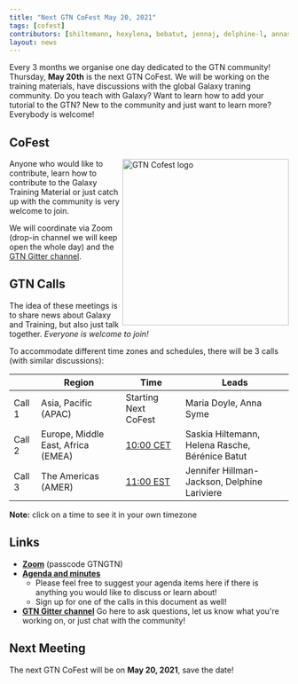 ```yaml
---
title: "Next GTN CoFest May 20, 2021"
tags: [cofest]
contributors: [shiltemann, hexylena, bebatut, jennaj, delphine-l, annasyme, mblue9]
layout: news
---
```


Every 3 months we organise one day dedicated to the GTN community! Thursday, **May 20th** is the next GTN CoFest. We will be working on the training materials, have discussions with the global Galaxy traning community. Do you teach with Galaxy? Want to learn how to add your tutorial to the GTN? New to the community and just want to learn more? Everybody is welcome!


## CoFest

<img src="https://user-images.githubusercontent.com/1842467/46872640-fe9b1e00-ce34-11e8-8e4e-15d4a9a3cf9a.png" alt="GTN Cofest logo" width="300"  align="right">

Anyone who would like to contribute, learn how to contribute to the Galaxy Training Material or just catch up with the community is very welcome to join.

We will coordinate via Zoom (drop-in channel we will keep open the whole day) and the [GTN Gitter channel](https://gitter.im/Galaxy-Training-Network/Lobby).

## GTN Calls

The idea of these meetings is to share news about Galaxy and Training, but also just talk together. *Everyone is welcome to join!*

To accommodate different time zones and schedules, there will be 3 calls (with similar discussions):

|               |  Region                                             |  Time             |   Leads                             |
|------------|-------------------------------------------------|-------------------|-----------------------------------|
| Call 1    |  Asia, Pacific (APAC)           | Starting Next CoFest               | Maria Doyle, Anna Syme  |
| Call 2    | Europe, Middle East, Africa (EMEA) | [10:00 CET](https://www.timeanddate.com/worldclock/fixedtime.html?msg=GTN+CoFest&iso=20210225T10&p1=16&ah=1)     | Saskia Hiltemann, Helena Rasche,  Bérénice Batut |
| Call 3    | The Americas (AMER)                                  | [11:00 EST](https://www.inyourowntime.zone/2021-02-25_11.00_America.New_York)               | Jennifer Hillman-Jackson, Delphine Lariviere |

**Note:** click on a time to see it in your own timezone

## Links

- [**Zoom**](https://us02web.zoom.us/j/82379441247) (passcode GTNGTN)
- [**Agenda and minutes**](https://docs.google.com/document/d/1BA4TYe5snFd5866ZeF3OtuV9quhpvvfrIMn6qD2qxl0/edit?usp=sharing)
  - Please feel free to suggest your agenda items here if there is anything you would like to discuss or learn about!
  - Sign up for one of the calls in this document as well!
- [**GTN Gitter channel**](https://gitter.im/Galaxy-Training-Network/Lobby) Go here to ask questions, let us know what you're working on, or just chat with the community!

## Next Meeting

The next GTN CoFest will be on **May 20, 2021**, save the date!
